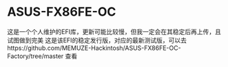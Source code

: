 # ASUS-FX86FE-OC
这是一个个人维护的EFI库，更新可能比较慢，但我一定会在其稳定后再上传，且试图做到完美
这是该EFI的稳定发行版，对应的最新测试版，可以去https://github.com/MEMUZE-Hackintosh/ASUS-FX86FE-OC-Factory/tree/master 查看

